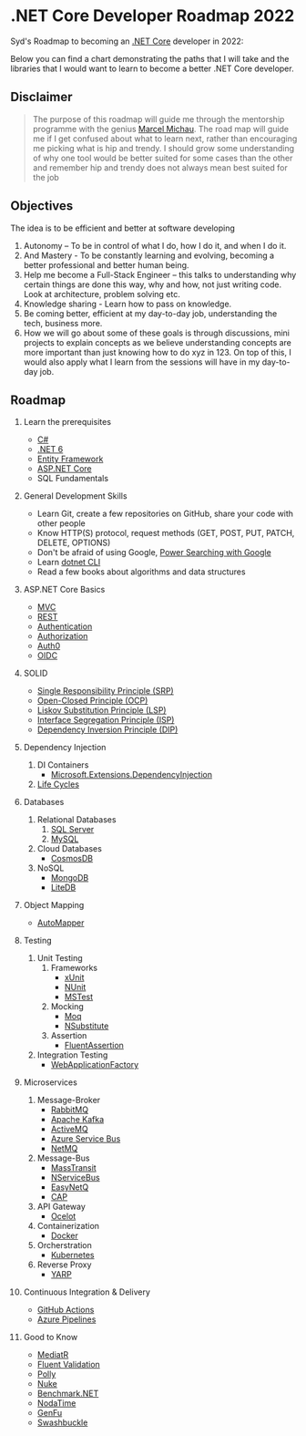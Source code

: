 # .NET Core Developer Roadmap 2022

Syd's Roadmap to becoming an [.NET Core](https://docs.microsoft.com/aspnet/core) developer in 2022:

Below you can find a chart demonstrating the paths that I will take and the libraries that I would want to learn to become a better .NET Core developer.

## Disclaimer

> The purpose of this roadmap will guide me through the mentorship programme with the genius [Marcel Michau](https://marcelmichau.dev/). The road map will guide me if I get confused about what to learn next, rather than encouraging me picking what is hip and trendy. I should grow some understanding of why one tool would be better suited for some cases than the other and remember hip and trendy does not always mean best suited for the job

## Objectives
The idea is to be efficient and better at software developing

1. Autonomy – To be in control of what I do, how I do it, and when I do it.
2. And Mastery - To be constantly learning and evolving, becoming a better professional and better human being.
3. Help me become a Full-Stack Engineer – this talks to understanding why certain things are done this way, why and how, not just writing code. Look at architecture, problem solving etc.
4. Knowledge sharing - Learn how to pass on knowledge.
5. Be coming better, efficient at my day-to-day job, understanding the tech, business more.
6. How we will go about some of these goals is through discussions, mini projects to explain concepts as we believe understanding concepts are more important than just knowing how to do xyz in 123. On top of this, I would also apply what I learn from the sessions will have in my day-to-day job.

## Roadmap

1. Learn the prerequisites

   - [C#](https://www.pluralsight.com/paths/csharp)
   - [.NET 6](https://devblogs.microsoft.com/dotnet/announcing-net-6)
   - [Entity Framework](https://www.pluralsight.com/search?q=entity%20framework%20core)
   - [ASP.NET Core](https://www.pluralsight.com/search?q=asp.net%20core)
   - SQL Fundamentals

2. General Development Skills

   - Learn Git, create a few repositories on GitHub, share your code with other people
   - Know HTTP(S) protocol, request methods (GET, POST, PUT, PATCH, DELETE, OPTIONS)
   - Don't be afraid of using Google, [Power Searching with Google](http://www.powersearchingwithgoogle.com)
   - Learn [dotnet CLI](https://docs.microsoft.com/dotnet/core/tools)
   - Read a few books about algorithms and data structures

3. ASP.NET Core Basics

   - [MVC](https://docs.microsoft.com/en-us/aspnet/core/mvc/overview?view=aspnetcore-6.0)
   - [REST](https://docs.microsoft.com/en-us/aspnet/core/tutorials/first-web-api?view=aspnetcore-6.0&tabs=visual-studio)
   - [Authentication](https://docs.microsoft.com/en-us/aspnet/core/security/authentication/?view=aspnetcore-6.0)
   - [Authorization](https://docs.microsoft.com/en-us/aspnet/core/security/authorization/introduction?view=aspnetcore-6.0)
   - [Auth0](https://auth0.com/docs)
   - [OIDC](https://openid.net/connect)

4. SOLID

    - [Single Responsibility Principle (SRP)](https://www.dotnetcurry.com/software-gardening/1148/solid-single-responsibility-principle)
    - [Open-Closed Principle (OCP)](https://www.dotnetcurry.com/software-gardening/1176/solid-open-closed-principle)
    - [Liskov Substitution Principle (LSP)](https://www.dotnetcurry.com/software-gardening/1235/liskov-substitution-principle-lsp-solid-patterns)
    - [Interface Segregation Principle (ISP)](https://www.dotnetcurry.com/software-gardening/1257/interface-segregation-principle-isp-solid-principle)
    - [Dependency Inversion Principle (DIP)](https://www.dotnetcurry.com/software-gardening/1284/dependency-injection-solid-principles)

5. Dependency Injection

   1. DI Containers
      - [Microsoft.Extensions.DependencyInjection](https://docs.microsoft.com/aspnet/core/fundamentals/dependency-injection)
   2. [Life Cycles](https://docs.microsoft.com/aspnet/core/fundamentals/dependency-injection#service-lifetimes)

6. Databases

   1. Relational Databases
      1. [SQL Server](https://www.microsoft.com/sql-server/sql-server-2019)
      2. [MySQL](https://www.mysql.com)
   2. Cloud Databases
      - [CosmosDB](https://docs.microsoft.com/azure/cosmos-db)
   3. NoSQL
      - [MongoDB](https://docs.microsoft.com/aspnet/core/tutorials/first-mongo-app)
      - [LiteDB](https://github.com/mbdavid/LiteDB)
   
7. Object Mapping
    - [AutoMapper](https://github.com/AutoMapper/AutoMapper)  
    
8. Testing

    1. Unit Testing
       1. Frameworks
          - [xUnit](https://docs.microsoft.com/dotnet/core/testing/unit-testing-with-dotnet-test)
          - [NUnit](https://docs.microsoft.com/dotnet/core/testing/unit-testing-with-nunit)
          - [MSTest](https://docs.microsoft.com/dotnet/core/testing/unit-testing-with-mstest)
       2. Mocking
          - [Moq](https://github.com/moq/moq4)
          - [NSubstitute](https://github.com/nsubstitute/NSubstitute)
       3. Assertion
          - [FluentAssertion](https://github.com/fluentassertions/fluentassertions)
    2. Integration Testing
       - [WebApplicationFactory](https://docs.microsoft.com/aspnet/core/test/integration-tests)

9. Microservices

    1. Message-Broker
       - [RabbitMQ](https://www.rabbitmq.com/tutorials/tutorial-one-dotnet.html)
       - [Apache Kafka](https://github.com/confluentinc/confluent-kafka-dotnet)
       - [ActiveMQ](https://github.com/apache/activemq)
       - [Azure Service Bus](https://docs.microsoft.com/azure/service-bus-messaging/service-bus-messaging-overview)
       - [NetMQ](https://github.com/zeromq/netmq)
    2. Message-Bus
       - [MassTransit](https://github.com/MassTransit/MassTransit)
       - [NServiceBus](https://github.com/Particular/NServiceBus)
       - [EasyNetQ](https://github.com/EasyNetQ/EasyNetQ)
       - [CAP](https://github.com/dotnetcore/CAP)
    3. API Gateway
       - [Ocelot](https://github.com/ThreeMammals/Ocelot)
    4. Containerization
       - [Docker](https://www.docker.com)
    5. Orcherstration
       - [Kubernetes](https://kubernetes.io)
    6. Reverse Proxy
       - [YARP](https://github.com/microsoft/reverse-proxy)

10. Continuous Integration & Delivery
    - [GitHub Actions](https://github.com/features/actions)
    - [Azure Pipelines](https://azure.microsoft.com/en-us/services/devops/pipelines)

11. Good to Know

    - [MediatR](https://github.com/jbogard/MediatR)
    - [Fluent Validation](https://github.com/JeremySkinner/FluentValidation)
    - [Polly](https://github.com/App-vNext/Polly)
    - [Nuke](https://github.com/nuke-build/nuke)
    - [Benchmark.NET](https://github.com/dotnet/BenchmarkDotNet)
    - [NodaTime](https://github.com/nodatime/nodatime)
    - [GenFu](https://github.com/MisterJames/GenFu)
    - [Swashbuckle](https://github.com/domaindrivendev/Swashbuckle.AspNetCore)
